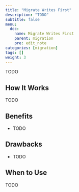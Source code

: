 ```yaml
---
title: "Migrate Writes First"
description: "TODO"
subtitle: false
menu:
  doc:
    name: Migrate Writes First
    parent: migration
    pre: edit_note
categories: [migration]
tags: []
weight: 3
---
```


TODO

## How It Works

TODO

## Benefits

- TODO

## Drawbacks

- TODO

## When to Use

TODO

